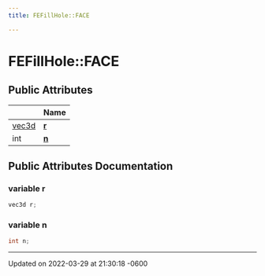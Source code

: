 ```yaml
---
title: FEFillHole::FACE

---
```


# FEFillHole::FACE





## Public Attributes

|                | Name           |
| -------------- | -------------- |
| [vec3d](../Classes/classvec3d.md) | **[r](../Classes/structFEFillHole_1_1FACE.md#variable-r)**  |
| int | **[n](../Classes/structFEFillHole_1_1FACE.md#variable-n)**  |

## Public Attributes Documentation

### variable r

```cpp
vec3d r;
```


### variable n

```cpp
int n;
```


-------------------------------

Updated on 2022-03-29 at 21:30:18 -0600